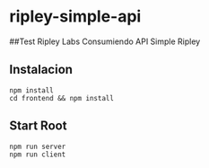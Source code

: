 # ripley-simple-api
##Test Ripley Labs Consumiendo API Simple Ripley

## Instalacion
```
npm install
cd frontend && npm install
```

## Start Root
```
npm run server
npm run client
```

## 
